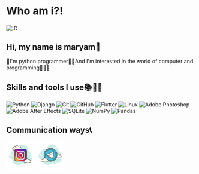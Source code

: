 
# Who am i?!

<img align="center" src="https://user-images.githubusercontent.com/113283148/189519565-f1c01da4-a127-4740-bc48-50ca2e2cf1a2.svg" alt=":D">

<h2>Hi, my name is maryam👋</h2>
<p>📌I'm python programmer🐍🤖And I'm interested in the world of computer and programming👨‍💻🤍</p>
<h2>Skills and tools I use📚🔢📐</h2>

![Python](https://img.shields.io/badge/python-3670A0?style=for-the-badge&logo=python&logoColor=ffdd54) ![Django](https://img.shields.io/badge/django-%23092E20.svg?style=for-the-badge&logo=django&logoColor=white) ![Git](https://img.shields.io/badge/git-%23F05033.svg?style=for-the-badge&logo=git&logoColor=white) ![GitHub](https://img.shields.io/badge/github-%23121011.svg?style=for-the-badge&logo=github&logoColor=white) ![Flutter](https://img.shields.io/badge/Flutter-%2302569B.svg?style=for-the-badge&logo=Flutter&logoColor=white) ![Linux](https://img.shields.io/badge/Linux-FCC624?style=for-the-badge&logo=linux&logoColor=black) ![Adobe Photoshop](https://img.shields.io/badge/adobe%20photoshop-%2331A8FF.svg?style=for-the-badge&logo=adobe%20photoshop&logoColor=white) ![Adobe After Effects](https://img.shields.io/badge/Adobe%20After%20Effects-9999FF.svg?style=for-the-badge&logo=Adobe%20After%20Effects&logoColor=white) ![SQLite](https://img.shields.io/badge/sqlite-%2307405e.svg?style=for-the-badge&logo=sqlite&logoColor=white) ![NumPy](https://img.shields.io/badge/numpy-%23013243.svg?style=for-the-badge&logo=numpy&logoColor=white) ![Pandas](https://img.shields.io/badge/pandas-%23150458.svg?style=for-the-badge&logo=pandas&logoColor=white) 

<h2>Communication ways📞</h2>

<a href="https://www.instagram.com/pyprogramer"><img src="https://github.com/maryamfereydouni/maryamfereydouni/blob/main/images/icons8-instagram-100.png?raw=true" width="75" height="75"></a> <a href="https://t.me/timetravveller"><img src="https://github.com/maryamfereydouni/maryamfereydouni/blob/main/images/icons8-telegram-app-100.png?raw=true" width="75" height="75"></a>
